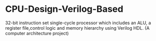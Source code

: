# CPU-Design-Verilog-Based
 32-bit instruction set single-cycle processor which includes an  ALU, a register file,control logic and memory hierarchy using Verilog HDL.
 (A computer architecture project) 
